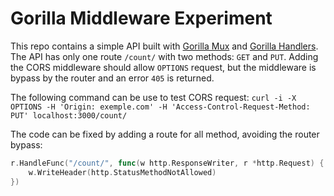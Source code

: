 # Gorilla Middleware Experiment

This repo contains a simple API built with [Gorilla Mux](http://www.gorillatoolkit.org/pkg/mux)
and [Gorilla Handlers](http://www.gorillatoolkit.org/pkg/handlers). The API
has only one route `/count/` with two methods: `GET` and `PUT`. Adding the CORS middleware
should allow `OPTIONS` request, but the middleware is bypass by the router
and an error `405` is returned.

The following command can be use to test CORS request: `curl -i -X OPTIONS -H 'Origin: exemple.com' -H 'Access-Control-Request-Method: PUT' localhost:3000/count/`

The code can be fixed by adding a route for all method, avoiding the router bypass:

```go
r.HandleFunc("/count/", func(w http.ResponseWriter, r *http.Request) {
    w.WriteHeader(http.StatusMethodNotAllowed)
})
```
